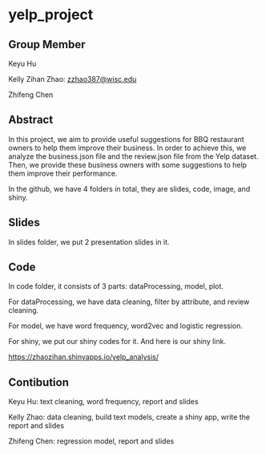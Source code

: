 # yelp_project

## Group Member

Keyu Hu

Kelly Zihan Zhao: zzhao387@wisc.edu

Zhifeng Chen

## Abstract

In this project, we aim to provide useful suggestions for BBQ restaurant owners to help them improve their business. In order to achieve this, we analyze the business.json file and the review.json file from the Yelp dataset. Then, we provide these business owners with some suggestions to help them improve their performance.

In the github, we have 4 folders in total, they are slides, code, image, and shiny.

## Slides
In slides folder, we put 2 presentation slides in it.

## Code
In code folder, it consists of 3 parts: dataProcessing, model, plot.

For dataProcessing, we have data cleaning, filter by attribute, and review cleaning.

For model, we have word frequency, word2vec and logistic regression.

For shiny, we put our shiny codes for it. And here is our shiny link.

https://zhaozihan.shinyapps.io/yelp_analysis/


## Contibution

Keyu Hu: text cleaning, word frequency, report and slides 

Kelly Zhao: data cleaning, build text models, create a shiny app, write the report and slides

Zhifeng Chen: regression model, report and slides

